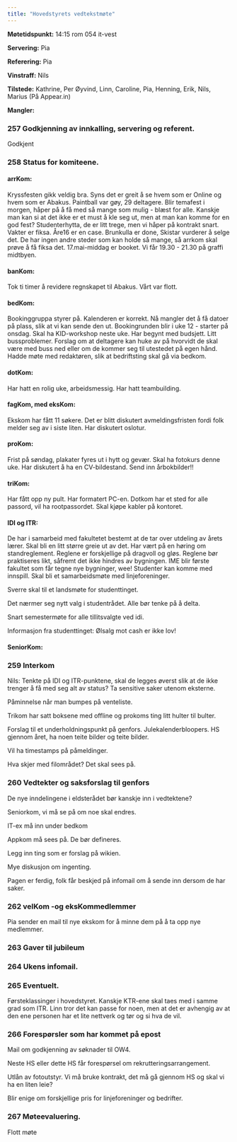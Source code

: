 ```yaml
---
title: "Hovedstyrets vedtekstmøte"
---
```


**Møtetidspunkt:** 14:15 rom 054 it-vest

**Servering:** Pia

**Referering:** Pia

**Vinstraff:** Nils

**Tilstede:** Kathrine, Per Øyvind, Linn, Caroline, Pia, Henning, Erik, Nils, Marius (På Appear.in)

**Mangler:** 

### 257 Godkjenning av innkalling, servering og referent.

Godkjent

### 258 Status for komiteene.

#### arrKom:  

Kryssfesten gikk veldig bra. Syns det er greit å se hvem som er Online og hvem som er Abakus. Paintball var gøy, 29 deltagere. Blir temafest i morgen, håper på å få med så mange som mulig - blæst for alle. Kanskje man kan si at det ikke er et must å kle seg ut, men at man kan komme for en god fest? Studenterhytta, de er litt trege, men vi håper på kontrakt snart. Vakter er fiksa. Åre16 er en case. Brunkulla er done, Skistar vurderer å selge det. De har ingen andre steder som kan holde så mange, så arrkom skal prøve å få fiksa det. 17.mai-middag er booket. Vi får 19.30 - 21.30 på graffi midtbyen.  

#### banKom:

Tok ti timer å revidere regnskapet til Abakus. Vårt var flott. 

#### bedKom:

Bookinggruppa styrer på. Kalenderen er korrekt. Nå mangler det å få datoer på plass, slik at vi kan sende den ut. Bookingrunden blir i uke 12 - starter på onsdag. Skal ha KID-workshop neste uke. Har begynt med budsjett. Litt bussproblemer. Forslag om at deltagere kan huke av på hvorvidt de skal være med buss ned eller om de kommer seg til utestedet på egen hånd. Hadde møte med redaktøren, slik at bedriftsting skal gå via bedkom. 

#### dotKom: 

Har hatt en rolig uke, arbeidsmessig. Har hatt teambuilding. 

#### fagKom, med eksKom:

Ekskom har fått 11 søkere. Det er blitt diskutert avmeldingsfristen fordi folk melder seg av i siste liten. Har diskutert oslotur. 

#### proKom:

Frist på søndag, plakater fyres ut i hytt og gevær. Skal ha fotokurs denne uke. Har diskutert å ha en CV-bildestand. Send inn årbokbilder!! 

#### triKom:

Har fått opp ny pult. Har formatert PC-en. Dotkom har et sted for alle passord, vil ha rootpassordet. Skal kjøpe kabler på kontoret. 

#### IDI og ITR:

De har i samarbeid med fakultetet bestemt at de tar over utdeling av årets lærer. Skal bli en litt større greie ut av det. Har vært på en høring om standreglement. Reglene er forskjellige på dragvoll og gløs. Reglene bør praktiseres likt, såfremt det ikke hindres av bygningen. IME blir første fakultet som får tegne nye bygninger, wee! Studenter kan komme med innspill. Skal bli et samarbeidsmøte med linjeforeninger. 

Sverre skal til et landsmøte for studenttinget. 

Det nærmer seg nytt valg i studentrådet. Alle bør tenke på å delta. 

Snart semestermøte for alle tillitsvalgte ved idi. 

Informasjon fra studenttinget: Ølsalg mot cash er ikke lov!

#### SeniorKom:


### 259 Interkom

Nils: Tenkte på IDI og ITR-punktene, skal de legges øverst slik at de ikke trenger å få med seg alt av status? Ta sensitive saker utenom eksterne. 

Påminnelse når man bumpes på venteliste. 

Trikom har satt boksene med offline og prokoms ting litt hulter til bulter. 

Forslag til et underholdningspunkt på genfors. Julekalenderbloopers. HS gjennom året, ha noen teite bilder og teite bilder. 

Vil ha timestamps på påmeldinger. 

Hva skjer med filområdet? Det skal sees på. 

### 260 Vedtekter  og saksforslag til genfors

De nye inndelingene i eldsterådet bør kanskje inn i vedtektene?

Seniorkom, vi må se på om noe skal endres. 

IT-ex må inn under bedkom

Appkom må sees på. De bør defineres. 

Legg inn ting som er forslag på wikien. 

Mye diskusjon om ingenting. 

Pagen er ferdig, folk får beskjed på infomail om å sende inn dersom de har saker. 

### 262 velKom -og eksKommedlemmer

Pia sender en mail til nye ekskom for å minne dem på å ta opp nye medlemmer. 

### 263 Gaver til jubileum

### 264 Ukens infomail. 


### 265 Eventuelt.

Førsteklassinger i hovedstyret. Kanskje KTR-ene skal taes med i samme grad som ITR. Linn tror det kan passe for noen, men at det er avhengig av at den ene personen har et lite nettverk og tør og si hva de vil. 

### 266 Forespørsler som har kommet på epost

Mail om godkjenning av søknader til OW4. 

Neste HS eller dette HS får forespørsel om rekrutteringsarrangement.

Utlån av fotoutstyr. Vi må bruke kontrakt, det må gå gjennom HS og skal vi ha en liten leie?

Blir enige om forskjellige pris for linjeforeninger og bedrifter. 

### 267 Møteevaluering.

Flott møte